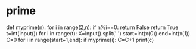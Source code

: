 # prime
def myprime(n):
   for i in range(2,n):
    if n%i==0:
        return False
         return True
t=int(input())
for i in range(t):
X=input().split(' ')
start=int(x(0))
end=int(x(1))
C=0
for i in range(start+1,end):
if myprime(i):
C=C+1
print(c)
